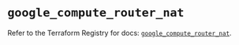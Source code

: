 # `google_compute_router_nat`

Refer to the Terraform Registry for docs: [`google_compute_router_nat`](https://registry.terraform.io/providers/hashicorp/google/6.10.0/docs/resources/compute_router_nat).
